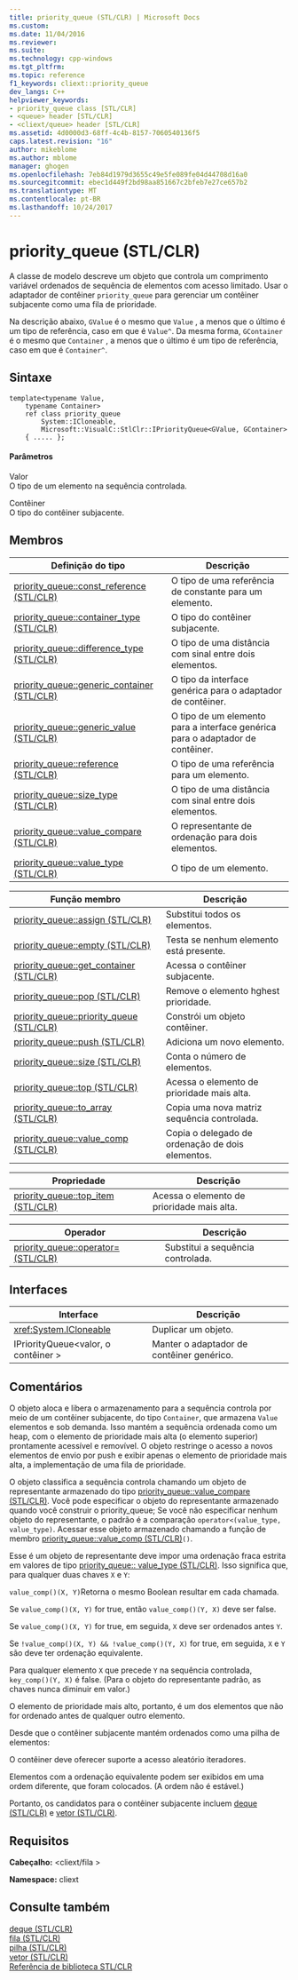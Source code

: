 ```yaml
---
title: priority_queue (STL/CLR) | Microsoft Docs
ms.custom: 
ms.date: 11/04/2016
ms.reviewer: 
ms.suite: 
ms.technology: cpp-windows
ms.tgt_pltfrm: 
ms.topic: reference
f1_keywords: cliext::priority_queue
dev_langs: C++
helpviewer_keywords:
- priority_queue class [STL/CLR]
- <queue> header [STL/CLR]
- <cliext/queue> header [STL/CLR]
ms.assetid: 4d0000d3-68ff-4c4b-8157-7060540136f5
caps.latest.revision: "16"
author: mikeblome
ms.author: mblome
manager: ghogen
ms.openlocfilehash: 7eb84d1979d3655c49e5fe089fe04d44708d16a0
ms.sourcegitcommit: ebec1d449f2bd98aa851667c2bfeb7e27ce657b2
ms.translationtype: MT
ms.contentlocale: pt-BR
ms.lasthandoff: 10/24/2017
---
```

# <a name="priorityqueue-stlclr"></a>priority_queue (STL/CLR)
A classe de modelo descreve um objeto que controla um comprimento variável ordenados de sequência de elementos com acesso limitado. Usar o adaptador de contêiner `priority_queue` para gerenciar um contêiner subjacente como uma fila de prioridade.  
  
 Na descrição abaixo, `GValue` é o mesmo que `Value` , a menos que o último é um tipo de referência, caso em que é `Value^`. Da mesma forma, `GContainer` é o mesmo que `Container` , a menos que o último é um tipo de referência, caso em que é `Container^`.  
  
## <a name="syntax"></a>Sintaxe  
  
```  
template<typename Value,  
    typename Container>  
    ref class priority_queue  
        System::ICloneable,  
        Microsoft::VisualC::StlClr::IPriorityQueue<GValue, GContainer>  
    { ..... };  
```  
  
#### <a name="parameters"></a>Parâmetros  
 Valor  
 O tipo de um elemento na sequência controlada.  
  
 Contêiner  
 O tipo do contêiner subjacente.  
  
## <a name="members"></a>Membros  
  
|Definição do tipo|Descrição|  
|---------------------|-----------------|  
|[priority_queue::const_reference (STL/CLR)](../dotnet/priority-queue-const-reference-stl-clr.md)|O tipo de uma referência de constante para um elemento.|  
|[priority_queue::container_type (STL/CLR)](../dotnet/priority-queue-container-type-stl-clr.md)|O tipo do contêiner subjacente.|  
|[priority_queue::difference_type (STL/CLR)](../dotnet/priority-queue-difference-type-stl-clr.md)|O tipo de uma distância com sinal entre dois elementos.|  
|[priority_queue::generic_container (STL/CLR)](../dotnet/priority-queue-generic-container-stl-clr.md)|O tipo da interface genérica para o adaptador de contêiner.|  
|[priority_queue::generic_value (STL/CLR)](../dotnet/priority-queue-generic-value-stl-clr.md)|O tipo de um elemento para a interface genérica para o adaptador de contêiner.|  
|[priority_queue::reference (STL/CLR)](../dotnet/priority-queue-reference-stl-clr.md)|O tipo de uma referência para um elemento.|  
|[priority_queue::size_type (STL/CLR)](../dotnet/priority-queue-size-type-stl-clr.md)|O tipo de uma distância com sinal entre dois elementos.|  
|[priority_queue::value_compare (STL/CLR)](../dotnet/priority-queue-value-compare-stl-clr.md)|O representante de ordenação para dois elementos.|  
|[priority_queue::value_type (STL/CLR)](../dotnet/priority-queue-value-type-stl-clr.md)|O tipo de um elemento.|  
  
|Função membro|Descrição|  
|---------------------|-----------------|  
|[priority_queue::assign (STL/CLR)](../dotnet/priority-queue-assign-stl-clr.md)|Substitui todos os elementos.|  
|[priority_queue::empty (STL/CLR)](../dotnet/priority-queue-empty-stl-clr.md)|Testa se nenhum elemento está presente.|  
|[priority_queue::get_container (STL/CLR)](../dotnet/priority-queue-get-container-stl-clr.md)|Acessa o contêiner subjacente.|  
|[priority_queue::pop (STL/CLR)](../dotnet/priority-queue-pop-stl-clr.md)|Remove o elemento hghest prioridade.|  
|[priority_queue::priority_queue (STL/CLR)](../dotnet/priority-queue-priority-queue-stl-clr.md)|Constrói um objeto contêiner.|  
|[priority_queue::push (STL/CLR)](../dotnet/priority-queue-push-stl-clr.md)|Adiciona um novo elemento.|  
|[priority_queue::size (STL/CLR)](../dotnet/priority-queue-size-stl-clr.md)|Conta o número de elementos.|  
|[priority_queue::top (STL/CLR)](../dotnet/priority-queue-top-stl-clr.md)|Acessa o elemento de prioridade mais alta.|  
|[priority_queue::to_array (STL/CLR)](../dotnet/priority-queue-to-array-stl-clr.md)|Copia uma nova matriz sequência controlada.|  
|[priority_queue::value_comp (STL/CLR)](../dotnet/priority-queue-value-comp-stl-clr.md)|Copia o delegado de ordenação de dois elementos.|  
  
|Propriedade|Descrição|  
|--------------|-----------------|  
|[priority_queue::top_item (STL/CLR)](../dotnet/priority-queue-top-item-stl-clr.md)|Acessa o elemento de prioridade mais alta.|  
  
|Operador|Descrição|  
|--------------|-----------------|  
|[priority_queue::operator= (STL/CLR)](../dotnet/priority-queue-operator-assign-stl-clr.md)|Substitui a sequência controlada.|  
  
## <a name="interfaces"></a>Interfaces  
  
|Interface|Descrição|  
|---------------|-----------------|  
|<xref:System.ICloneable>|Duplicar um objeto.|  
|IPriorityQueue\<valor, o contêiner >|Manter o adaptador de contêiner genérico.|  
  
## <a name="remarks"></a>Comentários  
 O objeto aloca e libera o armazenamento para a sequência controla por meio de um contêiner subjacente, do tipo `Container`, que armazena `Value` elementos e sob demanda. Isso mantém a sequência ordenada como um heap, com o elemento de prioridade mais alta (o elemento superior) prontamente acessível e removível. O objeto restringe o acesso a novos elementos de envio por push e exibir apenas o elemento de prioridade mais alta, a implementação de uma fila de prioridade.  
  
 O objeto classifica a sequência controla chamando um objeto de representante armazenado do tipo [priority_queue::value_compare (STL/CLR)](../dotnet/priority-queue-value-compare-stl-clr.md). Você pode especificar o objeto do representante armazenado quando você construir o priority_queue; Se você não especificar nenhum objeto do representante, o padrão é a comparação `operator<(value_type, value_type)`. Acessar esse objeto armazenado chamando a função de membro [priority_queue::value_comp (STL/CLR)](../dotnet/priority-queue-value-comp-stl-clr.md)`()`.  
  
 Esse é um objeto de representante deve impor uma ordenação fraca estrita em valores de tipo [priority_queue:: value_type (STL/CLR)](../dotnet/priority-queue-value-type-stl-clr.md). Isso significa que, para qualquer duas chaves `X` e `Y`:  
  
 `value_comp()(X, Y)`Retorna o mesmo Boolean resultar em cada chamada.  
  
 Se `value_comp()(X, Y)` for true, então `value_comp()(Y, X)` deve ser false.  
  
 Se `value_comp()(X, Y)` for true, em seguida, `X` deve ser ordenados antes `Y`.  
  
 Se `!value_comp()(X, Y) && !value_comp()(Y, X)` for true, em seguida, `X` e `Y` são deve ter ordenação equivalente.  
  
 Para qualquer elemento `X` que precede `Y` na sequência controlada, `key_comp()(Y, X)` é false. (Para o objeto do representante padrão, as chaves nunca diminuir em valor.)  
  
 O elemento de prioridade mais alto, portanto, é um dos elementos que não for ordenado antes de qualquer outro elemento.  
  
 Desde que o contêiner subjacente mantém ordenados como uma pilha de elementos:  
  
 O contêiner deve oferecer suporte a acesso aleatório iteradores.  
  
 Elementos com a ordenação equivalente podem ser exibidos em uma ordem diferente, que foram colocados. (A ordem não é estável.)  
  
 Portanto, os candidatos para o contêiner subjacente incluem [deque (STL/CLR)](../dotnet/deque-stl-clr.md) e [vetor (STL/CLR)](../dotnet/vector-stl-clr.md).  
  
## <a name="requirements"></a>Requisitos  
 **Cabeçalho:** \<cliext/fila >  
  
 **Namespace:** cliext  
  
## <a name="see-also"></a>Consulte também  
 [deque (STL/CLR)](../dotnet/deque-stl-clr.md)   
 [fila (STL/CLR)](../dotnet/queue-stl-clr.md)   
 [pilha (STL/CLR)](../dotnet/stack-stl-clr.md)   
 [vetor (STL/CLR)](../dotnet/vector-stl-clr.md)   
 [Referência de biblioteca STL/CLR](../dotnet/stl-clr-library-reference.md)